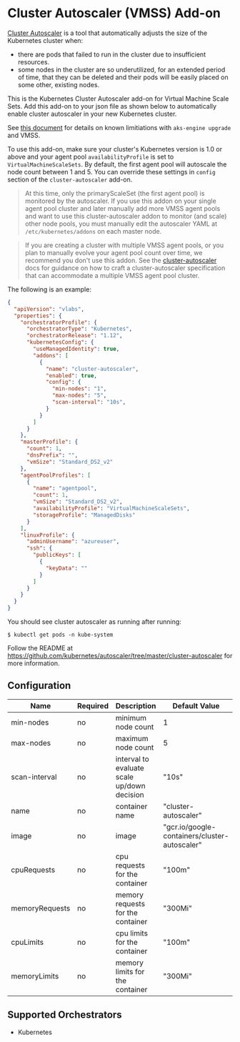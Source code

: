 # Cluster Autoscaler (VMSS) Add-on

[Cluster Autoscaler](https://github.com/kubernetes/autoscaler) is a tool that automatically adjusts the size of the Kubernetes cluster when:

- there are pods that failed to run in the cluster due to insufficient resources.
- some nodes in the cluster are so underutilized, for an extended period of time, that they can be deleted and their pods will be easily placed on some other, existing nodes.

This is the Kubernetes Cluster Autoscaler add-on for Virtual Machine Scale Sets. Add this add-on to your json file as shown below to automatically enable cluster autoscaler in your new Kubernetes cluster.

See [this document](../../../docs/topic/upgrade.md) for details on known limitiations with `aks-engine upgrade` and VMSS.

To use this add-on, make sure your cluster's Kubernetes version is 1.0 or above and your agent pool `availabilityProfile` is set to `VirtualMachineScaleSets`. By default, the first agent pool will autoscale the node count between 1 and 5. You can override these settings in `config` section of the `cluster-autoscaler` add-on.

> At this time, only the primaryScaleSet (the first agent pool) is monitored by the autoscaler. If you use this addon on your single agent pool cluster and later manually add more VMSS agent pools and want to use this cluster-autoscaler addon to monitor (and scale) other node pools, you must manually edit the autoscaler YAML at `/etc/kubernetes/addons` on each master node.

> If you are creating a cluster with multiple VMSS agent pools, or you plan to manually evolve your agent pool count over time, we recommend you don't use this addon. See the [cluster-autoscaler](https://github.com/kubernetes/autoscaler/blob/master/cluster-autoscaler/cloudprovider/azure/README.md) docs for guidance on how to craft a cluster-autoscaler specification that can accommodate a multiple VMSS agent pool cluster.

The following is an example:

```json
{
  "apiVersion": "vlabs",
  "properties": {
    "orchestratorProfile": {
      "orchestratorType": "Kubernetes",
      "orchestratorRelease": "1.12",
      "kubernetesConfig": {
        "useManagedIdentity": true,
        "addons": [
          {
            "name": "cluster-autoscaler",
            "enabled": true,
            "config": {
              "min-nodes": "1",
              "max-nodes": "5",
              "scan-interval": "10s",
            }
          }
        ]
      }
    },
    "masterProfile": {
      "count": 1,
      "dnsPrefix": "",
      "vmSize": "Standard_DS2_v2"
    },
    "agentPoolProfiles": [
      {
        "name": "agentpool",
        "count": 1,
        "vmSize": "Standard_DS2_v2",
        "availabilityProfile": "VirtualMachineScaleSets",
        "storageProfile": "ManagedDisks"
      }
    ],
    "linuxProfile": {
      "adminUsername": "azureuser",
      "ssh": {
        "publicKeys": [
          {
            "keyData": ""
          }
        ]
      }
    }
  }
}
```

You should see cluster autoscaler as running after running:

```
$ kubectl get pods -n kube-system
```

Follow the README at https://github.com/kubernetes/autoscaler/tree/master/cluster-autoscaler for more information.

## Configuration

| Name           | Required | Description                                    | Default Value                                              |
| -------------- | -------- | ---------------------------------------------- | ---------------------------------------------------------- |
| min-nodes      | no       | minimum node count                             | 1                                                          |
| max-nodes      | no       | maximum node count                             | 5                                                          |
| scan-interval  | no       | interval to evaluate scale up/down decision    | "10s"                                                      |
| name           | no       | container name                                 | "cluster-autoscaler"                                       |
| image          | no       | image                                          | "gcr.io/google-containers/cluster-autoscaler"              |
| cpuRequests    | no       | cpu requests for the container                 | "100m"                                                     |
| memoryRequests | no       | memory requests for the container              | "300Mi"                                                    |
| cpuLimits      | no       | cpu limits for the container                   | "100m"                                                     |
| memoryLimits   | no       | memory limits for the container                | "300Mi"                                                    |

## Supported Orchestrators

- Kubernetes
